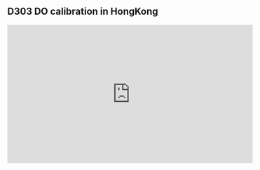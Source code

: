 ## D303 DO calibration in HongKong
<div style="text-aligh:left;">
<iframe width="560" height="315" src="https://www.youtube.com/embed/WQerHq0OlXQ" frameborder="0" allow="accelerometer; autoplay; encrypted-media; gyroscope; picture-in-picture" allowfullscreen></iframe>
</div>